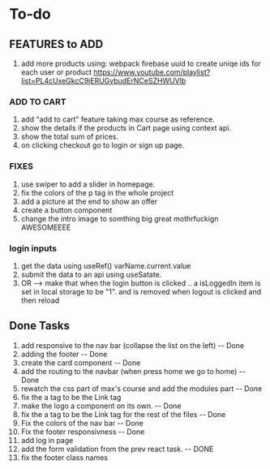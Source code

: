 # To-do

## FEATURES to ADD

1. add more products using:
    webpack 
    firebase
    uuid to create uniqe ids for each user or product
    https://www.youtube.com/playlist?list=PL4cUxeGkcC9jERUGvbudErNCeSZHWUVlb

### ADD TO CART

1. add "add to cart" feature taking max course as reference.
2. show the details if the products in Cart page using context api.
3. show the total sum of prices.
4. on clicking checkout go to login or sign up page. 


### FIXES
1. use swiper to add a slider in homepage.
2. fix the colors of the p tag in the whole project 
4. add a picture at the end to show an offer 
5. create a button component 
6. change the intro image to somthing big great mothrfuckign AWESOMEEEE

### login inputs 
1. get the data using useRef() varName.current.value
2. submit the data to an api using useSatate. 
3. OR --> make that when the login button is clicked .. 
                a isLoggedIn item is set in local storage to be "1". 
                        and is removed when logout is clicked and then reload
                                


## Done Tasks 

1. add responsive to the nav bar (collapse the list on the left) -- Done
2. adding the footer -- Done
3. create the card component -- Done
4. add the routing to the navbar (when press home we go to home) -- Done
5. rewatch the css part of max's course and add the modules part -- Done
7. fix the a tag to be the Link tag
9. make the logo a component on its own. -- Done
6. fix the a tag to be the Link tag for the rest of the files -- Done
3. Fix the colors of the nav bar -- Done
2. Fix the footer responsivness -- Done
5. add log in page 
4. add the form validation from the prev react task. -- DONE
3. fix the footer class names 






